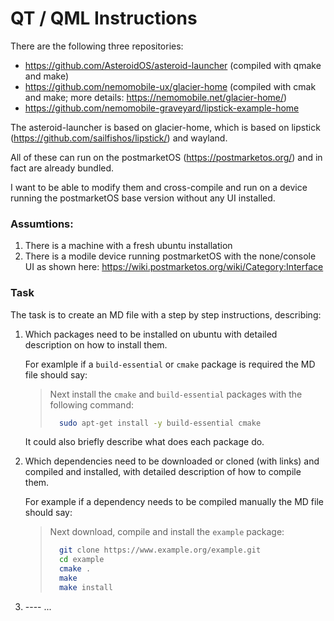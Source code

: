 # QT / QML Instructions

There are the following three repositories:
- https://github.com/AsteroidOS/asteroid-launcher (compiled with qmake and make)
- https://github.com/nemomobile-ux/glacier-home (compiled with cmak and make; more details: https://nemomobile.net/glacier-home/)
- https://github.com/nemomobile-graveyard/lipstick-example-home

The asteroid-launcher is based on glacier-home, which is based on lipstick (https://github.com/sailfishos/lipstick/) and wayland.

All of these can run on the postmarketOS (https://postmarketos.org/) and in fact are already bundled.

I want to be able to modify them and cross-compile and run on a device running the postmarketOS base version without any UI installed.

### Assumtions:
1. There is a machine with a fresh ubuntu installation
2. There is a modile device running postmarketOS with the none/console UI as shown here: https://wiki.postmarketos.org/wiki/Category:Interface

### Task
The task is to create an MD file with a step by step instructions, describing:
1. Which packages need to be installed on ubuntu with detailed description on how to install them.

   For examlple if a `build-essential` or `cmake` package is required the MD file should say:

   > Next install the `cmake` and `build-essential` packages with the following command:
   > ```bash
   >   sudo apt-get install -y build-essential cmake
   > ```
   
   It could also briefly describe what does each package do.
   
2. Which dependencies need to be downloaded or cloned (with links) and compiled and installed, with detailed description of how to compile them.
   
   For example if a dependency needs to be compiled manually the MD file should say:
   > Next download, compile and install the `example` package:
   > ```bash
   >   git clone https://www.example.org/example.git
   >   cd example
   >   cmake .
   >   make
   >   make install
   > ```
   
3. ---- ...
